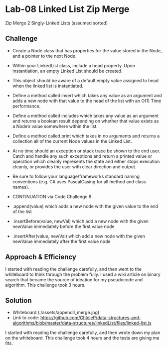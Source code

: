 # Lab-08 Linked List Zip Merge
Zip Merge 2 Singly-Linked Lists (assumed sorted)

## Challenge
* Create a Node class that has properties for the value stored in the Node, and a pointer to the next Node.
* Within your LinkedList class, include a head property. Upon instantiation, an empty Linked List should be created.
* This object should be aware of a default empty value assigned to head when the linked list is instantiated.
* Define a method called insert which takes any value as an argument and adds a new node with that value to the head of the list with an O(1) Time performance.
* Define a method called includes which takes any value as an argument and returns a boolean result depending on whether that value exists as a Node’s value somewhere within the list.
* Define a method called print which takes in no arguments and returns a collection all of the current Node values in the Linked List.
* At no time should an exception or stack trace be shown to the end user. Catch and handle any such exceptions and return a printed value or operation which cleanly represents the state and either stops execution cleanly, or provides the user with clear direction and output.
*  Be sure to follow your language/frameworks standard naming conventions (e.g. C# uses PascalCasing for all method and class names).

* CONTINUATION via Code Challenge 6:

* .append(value) which adds a new node with the given value to the end of the list
* .insertBefore(value, newVal) which add a new node with the given newValue immediately before the first value node
* .insertAfter(value, newVal) which add a new node with the given newValue immediately after the first value node

## Approach & Efficiency
I started with reading the challenge carefully, and then went to the whiteboard to think through the problem fully. I used a wiki article on binary search that became the source of ideation for my pseudocode and algorithm. This challenge took 3 hours.

## Solution

* Whiteboard (./assets/appendll_merge.jpg) 
* Link to code: https://github.com/ChloieP/data-structures-and-algorithms/blob/master/data-structures/linkedList/files/linked-list.js



I started with reading the challenge carefully, and then wrote down my plan on the whiteboard. This challenge took 4 hours and the tests are giving me fits.
